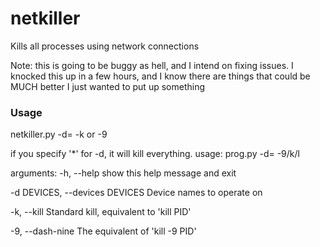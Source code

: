 # netkiller
Kills all processes using network connections

Note: this is going to be buggy as hell, and I intend on fixing issues.
I knocked this up in a few hours, and I know there are things that could be MUCH better
I just wanted to put up something

<h3> Usage </h3>

netkiller.py -d=<devices> -k or -9

if you specify '*' for -d, it will kill everything.
usage: prog.py -d=<devices> -9/k/l

arguments:
  -h, --help            show this help message and exit
  
  -d DEVICES, --devices DEVICES
                        Device names to operate on
  
  -k, --kill            Standard kill, equivalent to 'kill PID'
  
  -9, --dash-nine       The equivalent of 'kill -9 PID'
